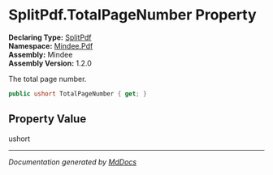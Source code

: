 ﻿<!--  
  <auto-generated>   
    The contents of this file were generated by a tool.  
    Changes to this file may be list if the file is regenerated  
  </auto-generated>   
-->

# SplitPdf.TotalPageNumber Property

**Declaring Type:** [SplitPdf](../index.md)  
**Namespace:** [Mindee.Pdf](../../index.md)  
**Assembly:** Mindee  
**Assembly Version:** 1.2.0

The total page number.

```csharp
public ushort TotalPageNumber { get; }
```

## Property Value

ushort

___

*Documentation generated by [MdDocs](https://github.com/ap0llo/mddocs)*
